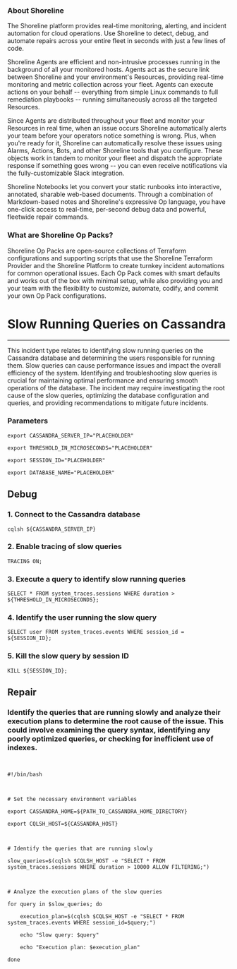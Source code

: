 
### About Shoreline
The Shoreline platform provides real-time monitoring, alerting, and incident automation for cloud operations. Use Shoreline to detect, debug, and automate repairs across your entire fleet in seconds with just a few lines of code.

Shoreline Agents are efficient and non-intrusive processes running in the background of all your monitored hosts. Agents act as the secure link between Shoreline and your environment's Resources, providing real-time monitoring and metric collection across your fleet. Agents can execute actions on your behalf -- everything from simple Linux commands to full remediation playbooks -- running simultaneously across all the targeted Resources.

Since Agents are distributed throughout your fleet and monitor your Resources in real time, when an issue occurs Shoreline automatically alerts your team before your operators notice something is wrong. Plus, when you're ready for it, Shoreline can automatically resolve these issues using Alarms, Actions, Bots, and other Shoreline tools that you configure. These objects work in tandem to monitor your fleet and dispatch the appropriate response if something goes wrong -- you can even receive notifications via the fully-customizable Slack integration.

Shoreline Notebooks let you convert your static runbooks into interactive, annotated, sharable web-based documents. Through a combination of Markdown-based notes and Shoreline's expressive Op language, you have one-click access to real-time, per-second debug data and powerful, fleetwide repair commands.

### What are Shoreline Op Packs?
Shoreline Op Packs are open-source collections of Terraform configurations and supporting scripts that use the Shoreline Terraform Provider and the Shoreline Platform to create turnkey incident automations for common operational issues. Each Op Pack comes with smart defaults and works out of the box with minimal setup, while also providing you and your team with the flexibility to customize, automate, codify, and commit your own Op Pack configurations.

# Slow Running Queries on Cassandra
---

This incident type relates to identifying slow running queries on the Cassandra database and determining the users responsible for running them. Slow queries can cause performance issues and impact the overall efficiency of the system. Identifying and troubleshooting slow queries is crucial for maintaining optimal performance and ensuring smooth operations of the database. The incident may require investigating the root cause of the slow queries, optimizing the database configuration and queries, and providing recommendations to mitigate future incidents.

### Parameters
```shell
export CASSANDRA_SERVER_IP="PLACEHOLDER"

export THRESHOLD_IN_MICROSECONDS="PLACEHOLDER"

export SESSION_ID="PLACEHOLDER"

export DATABASE_NAME="PLACEHOLDER"

```

## Debug

### 1. Connect to the Cassandra database
```shell
cqlsh ${CASSANDRA_SERVER_IP}
```

### 2. Enable tracing of slow queries
```shell
TRACING ON;
```

### 3. Execute a query to identify slow running queries
```shell
SELECT * FROM system_traces.sessions WHERE duration > ${THRESHOLD_IN_MICROSECONDS};
```

### 4. Identify the user running the slow query
```shell
SELECT user FROM system_traces.events WHERE session_id = ${SESSION_ID};
```

### 5. Kill the slow query by session ID
```shell
KILL ${SESSION_ID};
```

## Repair

### Identify the queries that are running slowly and analyze their execution plans to determine the root cause of the issue. This could involve examining the query syntax, identifying any poorly optimized queries, or checking for inefficient use of indexes.
```shell


#!/bin/bash



# Set the necessary environment variables

export CASSANDRA_HOME=${PATH_TO_CASSANDRA_HOME_DIRECTORY}

export CQLSH_HOST=${CASSANDRA_HOST}



# Identify the queries that are running slowly

slow_queries=$(cqlsh $CQLSH_HOST -e "SELECT * FROM system_traces.sessions WHERE duration > 10000 ALLOW FILTERING;")



# Analyze the execution plans of the slow queries

for query in $slow_queries; do

    execution_plan=$(cqlsh $CQLSH_HOST -e "SELECT * FROM system_traces.events WHERE session_id=$query;")

    echo "Slow query: $query"

    echo "Execution plan: $execution_plan"

done


```